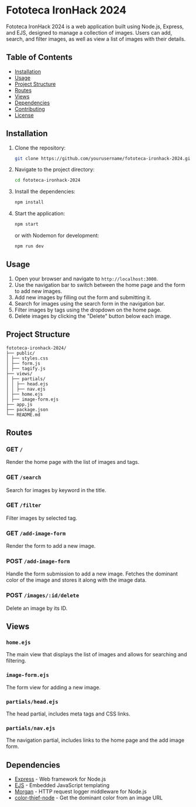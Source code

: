 # Fototeca IronHack 2024

Fototeca IronHack 2024 is a web application built using Node.js, Express, and EJS, designed to manage a collection of images. Users can add, search, and filter images, as well as view a list of images with their details.

## Table of Contents

- [Installation](#installation)
- [Usage](#usage)
- [Project Structure](#project-structure)
- [Routes](#routes)
- [Views](#views)
- [Dependencies](#dependencies)
- [Contributing](#contributing)
- [License](#license)

## Installation

1. Clone the repository:
    ```sh
    git clone https://github.com/yourusername/fototeca-ironhack-2024.git
    ```
2. Navigate to the project directory:
    ```sh
    cd fototeca-ironhack-2024
    ```
3. Install the dependencies:
    ```sh
    npm install
    ```
4. Start the application:
    ```sh
    npm start
    ```
   or with Nodemon for development:
    ```sh
    npm run dev
    ```

## Usage

1. Open your browser and navigate to `http://localhost:3000`.
2. Use the navigation bar to switch between the home page and the form to add new images.
3. Add new images by filling out the form and submitting it.
4. Search for images using the search form in the navigation bar.
5. Filter images by tags using the dropdown on the home page.
6. Delete images by clicking the "Delete" button below each image.

## Project Structure

```
fototeca-ironhack-2024/
├── public/
│ ├── styles.css
│ ├── form.js
│ ├── tagify.js
├── views/
│ ├── partials/
│ │ ├── head.ejs
│ │ ├── nav.ejs
│ ├── home.ejs
│ ├── image-form.ejs
├── app.js
├── package.json
└── README.md
```

## Routes

### GET `/`
Render the home page with the list of images and tags.

### GET `/search`
Search for images by keyword in the title.

### GET `/filter`
Filter images by selected tag.

### GET `/add-image-form`
Render the form to add a new image.

### POST `/add-image-form`
Handle the form submission to add a new image. Fetches the dominant color of the image and stores it along with the image data.

### POST `/images/:id/delete`
Delete an image by its ID.

## Views

### `home.ejs`
The main view that displays the list of images and allows for searching and filtering.

### `image-form.ejs`
The form view for adding a new image.

### `partials/head.ejs`
The head partial, includes meta tags and CSS links.

### `partials/nav.ejs`
The navigation partial, includes links to the home page and the add image form.

## Dependencies

- [Express](https://expressjs.com/) - Web framework for Node.js
- [EJS](https://ejs.co/) - Embedded JavaScript templating
- [Morgan](https://www.npmjs.com/package/morgan) - HTTP request logger middleware for Node.js
- [color-thief-node](https://www.npmjs.com/package/color-thief-node) - Get the dominant color from an image URL
